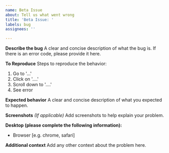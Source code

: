 ```yaml
---
name: Beta Issue
about: Tell us what went wrong
title: 'Beta Issue: '
labels: bug
assignees: ''

---
```


**Describe the bug**
A clear and concise description of what the bug is. If there is an error code, please provide it here.

**To Reproduce**
Steps to reproduce the behavior:
1. Go to '...'
2. Click on '....'
3. Scroll down to '....'
4. See error

**Expected behavior**
A clear and concise description of what you expected to happen.

**Screenshots** *(If applicable)*
Add screenshots to help explain your problem.

**Desktop (please complete the following information):**
 - Browser [e.g. chrome, safari]

**Additional context**
Add any other context about the problem here.
